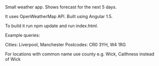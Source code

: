 Small weather app. Shows forecast for the next 5 days.

It uses OpenWeatherMap API. Built using Angular 1.5.

To build it run npm update and run index.html.

Example queries:

Cities: Liverpool, Manchester
Postcodes: CR0 3YH, W4 1RG

For locations with common name use county e.g. Wick, Caithness instead of Wick
